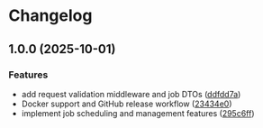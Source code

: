 # Changelog

## 1.0.0 (2025-10-01)


### Features

* add request validation middleware and job DTOs ([ddfdd7a](https://github.com/LucasBonna/pulse/commit/ddfdd7a7a38161243b08841cfd1b615c28aeed76))
* Docker support and GitHub release workflow ([23434e0](https://github.com/LucasBonna/pulse/commit/23434e0aa3afca225fc28c43398a409e426281b8))
* implement job scheduling and management features ([295c6ff](https://github.com/LucasBonna/pulse/commit/295c6ffd56ffb2a43381b775df652b4a3c0711b9))
